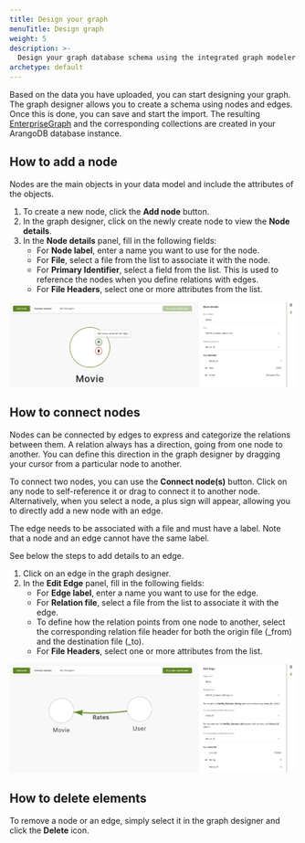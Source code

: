 ```yaml
---
title: Design your graph 
menuTitle: Design graph
weight: 5
description: >-
  Design your graph database schema using the integrated graph modeler in the Data Loader
archetype: default
---
```


Based on the data you have uploaded, you can start designing your graph.
The graph designer allows you to create a schema using nodes and edges.
Once this is done, you can save and start the import. The resulting
[EnterpriseGraph](../../graphs/enterprisegraphs/_index.md) and the
corresponding collections are created in your ArangoDB database instance.

## How to add a node

Nodes are the main objects in your data model and include the attributes of the
objects.

1. To create a new node, click the **Add node** button.
2. In the graph designer, click on the newly create node to view the **Node details**.
3. In the **Node details** panel, fill in the following fields:
   - For **Node label**, enter a name you want to use for the node.
   - For **File**, select a file from the list to associate it with the node.
   - For **Primary Identifier**, select a field from the list. This is used to
   reference the nodes when you define relations with edges.
   - For **File Headers**, select one or more attributes from the list.

![ArangoGraph Data Loader Add Node](../../../images/arangograph-data-loader-add-node.png)

## How to connect nodes

Nodes can be connected by edges to express and categorize the relations between
them. A relation always has a direction, going from one node to another. You can
define this direction in the graph designer by dragging your cursor from a
particular node to another.

To connect two nodes, you can use the **Connect node(s)** button. Click on any
node to self-reference it or drag to connect it to another node. Alternatively,
when you select a node, a plus sign will appear, allowing you to directly add a
new node with an edge.

The edge needs to be associated with a file and must have a label. Note that a
node and an edge cannot have the same label.

See below the steps to add details to an edge.

1. Click on an edge in the graph designer.
2. In the **Edit Edge** panel, fill in the following fields:
   - For **Edge label**, enter a name you want to use for the edge.
   - For **Relation file**, select a file from the list to associate it with the edge.
   - To define how the relation points from one node to another, select the
   corresponding relation file header for both the origin file (_from) and the
   destination file (_to).
   - For **File Headers**, select one or more attributes from the list.

![ArangoGraph Data Loader Edit Edge](../../../images/arangograph-data-loader-edit-edge.png)

## How to delete elements

To remove a node or an edge, simply select it in the graph designer and click the
**Delete** icon.
